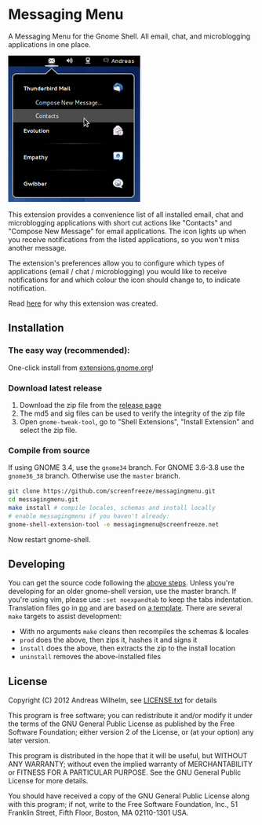 # Messaging Menu

A Messaging Menu for the Gnome Shell. All email, chat, and microblogging
applications in one place.

![Messaging Menu screenshot](menu_screenshot.png)

This extension provides a convenience list of all installed email, chat and
microblogging applications with short cut actions like "Contacts" and "Compose
New Message" for email applications. The icon lights up when you receive
notifications from the listed applications, so you won't miss another message.

The extension's preferences allow you to configure which types of applications
(email / chat / microblogging) you would like to receive notifications for and
which colour the icon should change to, to indicate notification.

Read [here](http://screenfreeze.net/messaging-menu-for-gnome-3/) for why this
extension was created.

## Installation

### The easy way (recommended):
One-click install from [extensions.gnome.org](https://extensions.gnome.org/extension/519/messaging-menu/)!

### Download latest release
1. Download the zip file from the [release page](https://github.com/screenfreeze/messagingmenu/releases/latest)
2. The md5 and sig files can be used to verify the integrity of the zip file
3. Open `gnome-tweak-tool`, go to "Shell Extensions", "Install Extension" and select the zip file.

### Compile from source
If using GNOME 3.4, use the `gnome34` branch. For GNOME 3.6-3.8 use the
`gnome36_38` branch. Otherwise use the `master` branch.

```bash
git clone https://github.com/screenfreeze/messagingmenu.git
cd messagingmenu.git
make install # compile locales, schemas and install locally
# enable messagingmenu if you haven't already:
gnome-shell-extension-tool -e messagingmenu@screenfreeze.net
```

Now restart gnome-shell.

## Developing

You can get the source code following the [above steps](#compile-from-source).
Unless you're developing for an older gnome-shell version, use the master
branch. If you're using vim, please use `:set noexpandtab` to keep the tabs
indentation. Translation files go in [po](po) and are based on [a
template](po/gnome-shell-extension.pot). There are several `make` targets to
assist development:

  * With no arguments `make` cleans then recompiles the schemas & locales
  * `prod` does the above, then zips it, hashes it and signs it
  * `install` does the above, then extracts the zip to the install location
  * `uninstall` removes the above-installed files

## License
Copyright (C) 2012 Andreas Wilhelm, see [LICENSE.txt](LICENSE.txt) for details

This program is free software; you can redistribute it and/or modify
it under the terms of the GNU General Public License as published by
the Free Software Foundation; either version 2 of the License, or
(at your option) any later version.

This program is distributed in the hope that it will be useful,
but WITHOUT ANY WARRANTY; without even the implied warranty of
MERCHANTABILITY or FITNESS FOR A PARTICULAR PURPOSE.  See the
GNU General Public License for more details.

You should have received a copy of the GNU General Public License along
with this program; if not, write to the Free Software Foundation, Inc.,
51 Franklin Street, Fifth Floor, Boston, MA 02110-1301 USA.
